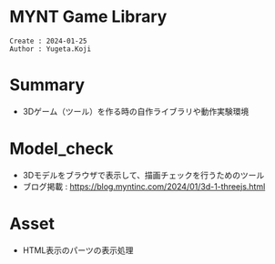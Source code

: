 MYNT Game Library
===
```
Create : 2024-01-25
Author : Yugeta.Koji
```

# Summary
- 3Dゲーム（ツール）を作る時の自作ライブラリや動作実験環境

# Model_check
- 3Dモデルをブラウザで表示して、描画チェックを行うためのツール
- ブログ掲載 : https://blog.myntinc.com/2024/01/3d-1-threejs.html

# Asset
- HTML表示のパーツの表示処理




